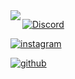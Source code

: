 <img align="left" src="https://pngtree.com/freepng/pixel-abstract-glitch-skull-pixel-style_6470581.html">

[![Discord](https://img.shields.io/badge/-@CallMeJustSaud-313131?style=flat-square&labelColor=313131&logo=twitter&logoColor=white&color=313131)](https://twitter.com/CallMeJustSaud)  

[![instagram](https://img.shields.io/badge/-@Seurce-313131?style=flat-square&labelColor=313131&logo=Instagram&logoColor=white&color=313131)](https://www.instagram.com/Seurce)

[![github](https://img.shields.io/badge/-@52v-313131?style=flat-square&labelColor=313131&logo=Github&logoColor=white&color=313131)](https://www.github.com/52v)
